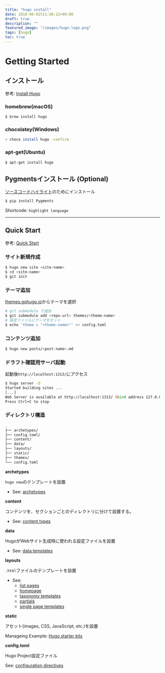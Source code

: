 ```yaml
---
title: "hugo install"
date: 2018-06-02t11:56:12+09:00
draft: true
description: ""
featured_image: "/images/hugo-logo.png"
tags: [hugo]
toc: true
---
```


# Getting Started

## インストール

参考: [Install Hugo](https://gohugo.io/getting-started/installing/)

### homebrew(macOS)

```bash
$ brew install hugo
```

### chocolatey(Windows)

```bash
> choco install hugo -confirm
```

### apt-get(Ubuntu)

```bash
$ apt-get install hugo
```

## Pygmentsインストール (Optional)

[ソースコードハイライト](https://gohugo.io/content-management/shortcodes/#highlight)のためにインストール

```bash
$ pip install Pygments
```

Shortcode: `highlight language`

---

## Quick Start

参考: [Quick Start](https://gohugo.io/getting-started/quick-start/)

### サイト新規作成 

```bash
$ hugo new site <site-name> 
$ cd <site-name>
$ git init
```

### テーマ追加

[themes.gohugo.io](https://themes.gohugo.io/)からテーマを選択

```bash
# git submodule で追加
$ git submodule add <repo-url> themes/<theme-name>
# 設定ファイルにテーマをセット
$ echo 'theme = "<theme-name>"' >> config.toml
```

### コンテンツ追加

```bash
$ hugo new posts/<post-name>.md
```

### ドラフト確認用サーバ起動

起動後`http://localhost:1313/`にアクセス

```bash
$ hugo server -D
Started building sites ...
[...]
Web Server is available at http://localhost:1313/ (bind address 127.0.0.1)
Press Ctrl+C to stop
```

### ディレクトリ構造

```bash
.
├── archetypes/
├── config.toml/
├── content/
├── data/
├── layouts/
├── static/
├── themes/
└── config.toml
```

**archetypes**

 `hugo new`のテンプレートを設置  
 
- See: [archetypes](https://gohugo.io/content-management/archetypes/)

**content**

コンテンツを、セクションごとのディレクトリに分けて設置する。

- See: [content types](https://gohugo.io/content-management/types/)

**data**

HugoがWebサイト生成時に使われる設定ファイルを設置

- See: [data templates](https://gohugo.io/templates/data-templates/)

**layouts**

`.html`ファイルのテンプレートを設置

- See:
  - [list pages](https://gohugo.io/templates/list/)
  - [homepage](https://gohugo.io/templates/homepage/)
  - [taxonomy templates](https://gohugo.io/templates/taxonomy-templates/)
  - [partials](https://gohugo.io/templates/partials/)
  - [single page templates](https://gohugo.io/templates/single-page-templates/)

**static**

アセット(images, CSS, JavaScript, etc.)を設置

Manageing Example: [Hugo starter kits](https://gohugo.io/tools/starter-kits/)


**config.toml**

Hugo Project設定ファイル 

See: [configuration directives](https://gohugo.io/getting-started/configuration/#all-variables-yaml)
